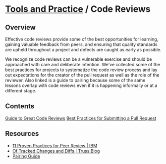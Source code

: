 # [Tools and Practice](../README.md) / Code Reviews

## Overview

Effective code reviews provide some of the best opportunities for learning, gaining valuable feedback from peers, and ensuring that quality standards are upheld throughout a project and defects are caught as early as possible.

We recognize code reviews can be a vulnerable exercise and should be approached with care and deliberate intention.  We've collected some of the best practices for projects to systematize the code review process and lay out expectations for the creator of the pull request as well as the role of the reviewer.  Also linked is a guide to pairing because some of the same lessons overlap with code reviews even if it is happening informally or at a different stage.

## Contents

[Guide to Great Code Reviews](./great-code-reviews.md)
[Best Practices for Submitting a Pull Request](./pull-request-best-practices.md)

## Resources

* [11 Proven Practices for Peer Review | IBM](https://www.ibm.com/developerworks/rational/library/11-proven-practices-for-peer-review/)
* [Of Tracked Changes and Diffs | Truss Blog](https://truss.works/blog/2018/1/5/of-tracked-changes-and-diffs-moving-from-editorial-to-engineering)
* [Pairing Guide](https://docs.google.com/document/d/1BlsUdxFjyXBKv8sP5k_dq16gpWW-dUJsSl-3oKDrCnc/edit)
